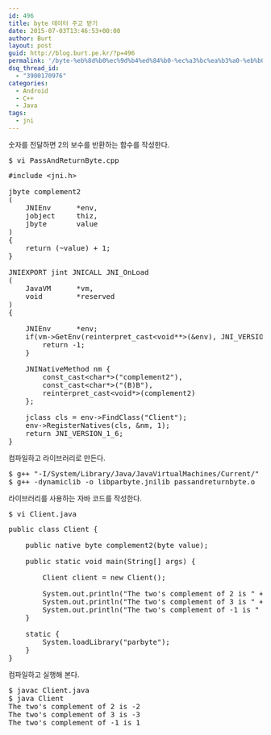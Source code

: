 ```yaml
---
id: 496
title: byte 데이터 주고 받기
date: 2015-07-03T13:46:53+00:00
author: Burt
layout: post
guid: http://blog.burt.pe.kr/?p=496
permalink: '/byte-%eb%8d%b0%ec%9d%b4%ed%84%b0-%ec%a3%bc%ea%b3%a0-%eb%b0%9b%ea%b8%b0/'
dsq_thread_id:
  - "3900170976"
categories:
  - Android
  - C++
  - Java
tags:
  - jni
---
```

<p class="p1">
  <span class="s1">숫자를 전달하면 2의 보수를 반환하는 함수를 작성한다.</span><!--more-->
</p>

<pre class="lang:default decode:true">$ vi PassAndReturnByte.cpp</pre>

<pre class="lang:default decode:true ">#include &lt;jni.h&gt;

jbyte complement2
(
    JNIEnv      *env,
    jobject     thiz,
    jbyte       value
)
{
    return (~value) + 1;
}

JNIEXPORT jint JNICALL JNI_OnLoad
(
    JavaVM      *vm,
    void        *reserved
)
{
    
    JNIEnv      *env;
    if(vm-&gt;GetEnv(reinterpret_cast&lt;void**&gt;(&env), JNI_VERSION_1_6)) {
        return -1;
    }
    
    JNINativeMethod nm {
        const_cast&lt;char*&gt;("complement2"),
        const_cast&lt;char*&gt;("(B)B"),
        reinterpret_cast&lt;void*&gt;(complement2)
    };
    
    jclass cls = env-&gt;FindClass("Client");
    env-&gt;RegisterNatives(cls, &nm, 1);
    return JNI_VERSION_1_6;
}</pre>

<p class="p1">
  <span class="s1">컴파일하고 라이브러리로 만든다.</span>
</p>

<pre class="lang:default decode:true ">$ g++ "-I/System/Library/Java/JavaVirtualMachines/Current/" -std=c++11 -c PassAndReturnByte.cpp
$ g++ -dynamiclib -o libparbyte.jnilib passandreturnbyte.o</pre>

<p class="p1">
  <span class="s1">라이브러리를 사용하는 자바 코드를 작성한다.</span>
</p>

<pre class="lang:default decode:true ">$ vi Client.java</pre>

<pre class="lang:default decode:true ">public class Client {

    public native byte complement2(byte value);
    
    public static void main(String[] args) {
        
        Client client = new Client();
        
        System.out.println("The two's complement of 2 is " + client.complement2((byte)2));
        System.out.println("The two's complement of 3 is " + client.complement2((byte)3));
        System.out.println("The two's complement of -1 is " + client.complement2((byte)-1));
    }
    
    static {
        System.loadLibrary("parbyte");
    }
}</pre>

<p class="p1">
  <span class="s1">컴파일하고 실행해 본다.</span>
</p>

<pre class="lang:default decode:true ">$ javac Client.java
$ java Client
The two's complement of 2 is -2
The two's complement of 3 is -3
The two's complement of -1 is 1</pre>

&nbsp;